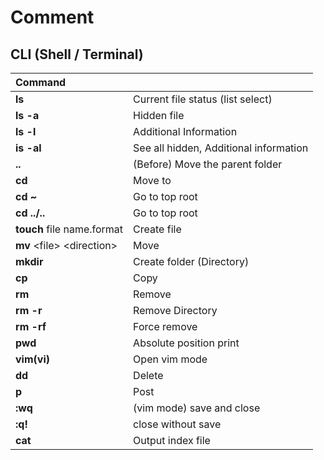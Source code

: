 # Comment

## CLI \(Shell / Terminal\)

| Command |  |
| :--- | :--- |
| **ls** | Current file status \(list select\) |
| **ls -a** | Hidden file |
| **ls -l** | Additional Information |
| **is -al** | See all hidden, Additional information |
| **..** | \(Before\) Move the parent folder |
| **cd** | Move to |
| **cd ~** | Go to top root |
| **cd ../..** | Go to top root |
| **touch** file name.format | Create file |
| **mv** &lt;file&gt; &lt;direction&gt; | Move |
| **mkdir** | Create folder \(Directory\) |
| **cp** | Copy |
| **rm** | Remove |
| **rm -r** | Remove Directory |
| **rm -rf** | Force remove |
| **pwd** | Absolute position print |
| **vim\(vi\)** | Open vim mode |
| **dd** | Delete |
| **p** | Post |
| **:wq** | \(vim mode\) save and close |
| **:q!** | close without save |
| **cat** | Output index file |



